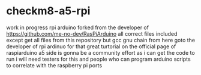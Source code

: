 # checkm8-a5-rpi
work in progress 
rpi arduino forked from the developer of https://github.com/me-no-dev/RasPiArduino all correct files included except get all files from this repository but gcc gnu chain from here goto the developer of rpi ardinuo for that great turtorial on the official page of raspiarduino
a5 side is gonna be a community effort as i can get the code to run i will need testers for this and people who can program arduino scripts to correlate with the raspberry pi ports 
